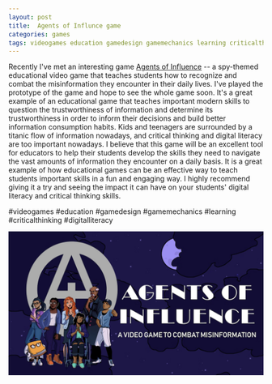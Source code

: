 ```yaml
---
layout: post
title:  Agents of Influnce game
categories: games
tags: videogames education gamedesign gamemechanics learning criticalthinking digitalliteracy
---
```


Recently I've met an interesting game [Agents of Influence](https://www.altereainc.com/agents-of-influence) -- a spy-themed educational video game that teaches students how to recognize and combat the misinformation they encounter in their daily lives. I've played the prototype of the game and hope to see the whole game soon. It's a great example of an educational game that teaches important modern skills to question the trustworthiness of information and determine its trustworthiness in order to inform their decisions and build better information consumption habits. Kids and teenagers are surrounded by a titanic flow of information nowadays, and critical thinking and digital literacy are too important nowadays. 
I believe that this game will be an excellent tool for educators to help their students develop the skills they need to navigate the vast amounts of information they encounter on a daily basis. It is a great example of how educational games can be an effective way to teach students important skills in a fun and engaging way. I highly recommend giving it a try and seeing the impact it can have on your students' digital literacy and critical thinking skills.

#videogames #education #gamedesign #gamemechanics #learning #criticalthinking #digitalliteracy

![Agents of Influence game logo](/assets/images/agents-of-influence-logo.png)